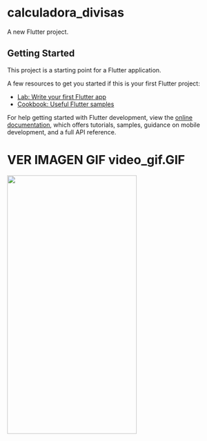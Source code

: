 # calculadora_divisas

A new Flutter project.

## Getting Started

This project is a starting point for a Flutter application.

A few resources to get you started if this is your first Flutter project:

- [Lab: Write your first Flutter app](https://docs.flutter.dev/get-started/codelab)
- [Cookbook: Useful Flutter samples](https://docs.flutter.dev/cookbook)

For help getting started with Flutter development, view the
[online documentation](https://docs.flutter.dev/), which offers tutorials,
samples, guidance on mobile development, and a full API reference.

# VER IMAGEN GIF   video_gif.GIF


<img src="https://user-images.githubusercontent.com/96201625/200220302-a9325ff3-6c8e-4d95-beed-7b264d8c1875.gif" width="300" height="600" />